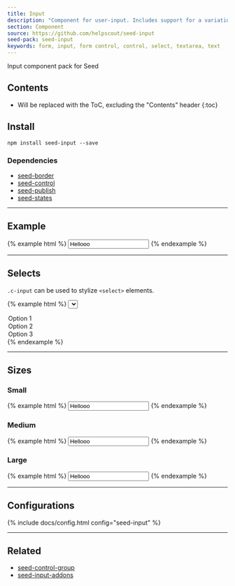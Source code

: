 ```yaml
---
title: Input
description: "Component for user-input. Includes support for a variation of sizes and states."
section: Component
source: https://github.com/helpscout/seed-input
seed-pack: seed-input
keywords: form, input, form control, control, select, textarea, text
---
```


Input component pack for Seed

## Contents

* Will be replaced with the ToC, excluding the "Contents" header
{:toc}

## Install

```
npm install seed-input --save
```


### Dependencies

* [seed-border](/seed/packs/seed-border)
* [seed-control](/seed/packs/seed-control)
* [seed-publish](/seed/packs/seed-publish)
* [seed-states](/seed/packs/seed-states)



---


## Example

{% example html %}
<input class="c-input" placeholder="Hello" value="Hellooo">
{% endexample %}



---



## Selects

`.c-input` can be used to stylize `<select>` elements.

{% example html %}
<select class="c-input">
  <option>Option 1</option>
  <option>Option 2</option>
  <option>Option 3</option>
</select>
{% endexample %}



----



## Sizes

### Small

{% example html %}
<input class="c-input c-input--sm" placeholder="Hello" value="Hellooo">
{% endexample %}


### Medium

{% example html %}
<input class="c-input c-input--md" placeholder="Hello" value="Hellooo">
{% endexample %}


### Large

{% example html %}
<input class="c-input c-input--lg" placeholder="Hello" value="Hellooo">
{% endexample %}



---



## Configurations

{% include docs/config.html config="seed-input" %}



---



## Related

* [seed-control-group](/seed/packs/seed-control-group)
* [seed-input-addons](/seed/packs/seed-input-addons)
